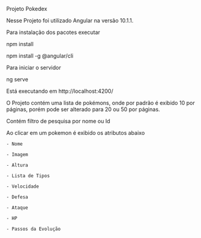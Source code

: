 Projeto Pokedex

Nesse Projeto foi utilizado Angular na versão  10.1.1.

Para instalação dos pacotes executar 

npm install

npm install -g @angular/cli

Para iniciar o servidor

ng serve

Está executando em http://localhost:4200/

O Projeto contém uma lista de pokémons, onde por padrão é exibido 10 por páginas, porém pode ser alterado para 20 ou 50 por páginas. 

Contém filtro de pesquisa por nome ou Id

Ao clicar em um pokemon é exibido os atributos abaixo

    - Nome

    - Imagem

    - Altura

    - Lista de Tipos

    - Velocidade

    - Defesa

    - Ataque

    - HP 

    - Passos da Evolução 

